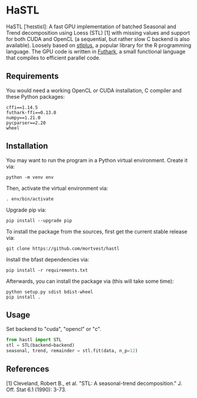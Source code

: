 # HaSTL
HaSTL \[ˈheɪstiɛl\]: A fast GPU implementation of batched Seasonal and Trend
decomposition using Loess (STL) [1] with missing values and support for both
CUDA and OpenCL (a sequential, but rather slow C backend is also available).
Loosely based on [stlplus](https://github.com/hafen/stlplus), a
popular library for the R programming language. The GPU code is written in
[Futhark](https://futhark-lang.org/), a small functional language that compiles
to efficient parallel code.
## Requirements
You would need a working OpenCL or CUDA installation, C compiler and these Python packages:
```
cffi==1.14.5
futhark-ffi==0.13.0
numpy==1.21.0
pycparser==2.20
wheel
```
## Installation
You may want to run the program in a Python virtual environment. Create it via:
```
python -m venv env
```

Then, activate the virtual environment via:
```
. env/bin/activate
```

Upgrade pip via:
```
pip install --upgrade pip
```

To install the package from the sources, first get the current stable release via:
```
git clone https://github.com/mortvest/hastl
```

Install the bfast dependencies via:
```
pip install -r requirements.txt
```

Afterwards, you can install the package via (this will take some time):
```
python setup.py sdist bdist-wheel
pip install .
```
## Usage
Set backend to "cuda", "opencl" or "c".
```python
from hastl import STL
stl = STL(backend=backend)
seasonal, trend, remainder = stl.fit(data, n_p=12)

```
## References
[1] Cleveland, Robert B., et al. "STL: A seasonal-trend decomposition." J. Off. Stat 6.1 (1990): 3-73.

